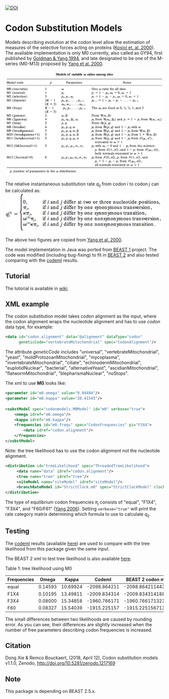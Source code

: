 [![DOI](https://zenodo.org/badge/DOI/10.5281/zenodo.1217169.svg)](https://doi.org/10.5281/zenodo.1217169)

# Codon Substitution Models

Models describing evolution at the codon level allow 
the estimation of measures of the selective forces 
acting on proteins 
([Kosiol et. al. 2000](https://academic.oup.com/mbe/article-abstract/24/7/1464/986344)). 
The available implementation is only M0 currently, 
also called as GY94, first published by 
[Goldman & Yang 1994](https://academic.oup.com/mbe/article-abstract/11/5/725/1008711), 
and late designated to be one of the M-series (M0-M13) proposed by 
[Yang et al. 2000](http://www.genetics.org/content/155/1/431.short).

<img src="./figures/MSeriesFull.png" width="750" alt="M series">

The relative instantaneous substitution rate _q<sub>ij</sub>_ from codon _i_ to codon _j_ 
can be calculated as:
<img src="./figures/q.png" width="500" alt="Substitution rate from codon i to codon j">

The above two figures are copied from [Yang et al. 2000](http://www.genetics.org/content/155/1/431.short).

The model implementation in Java was ported from [BEAST 1](https://github.com/beast-dev/beast-mcmc) project.
The code was modified (including bug-fixing) to fit in [BEAST 2](https://github.com/CompEvol/beast2) 
and also tested comparing with the [codeml](http://abacus.gene.ucl.ac.uk/software/paml.html) results.   

## Tutorial

The tutorial is available in [wiki](https://github.com/BEAST2-Dev/codonmodels/wiki).

## XML example

The codon substitution model takes codon alignment as the input, 
where the codon alignment wraps the nucleotide alignment 
and has to use _codon_ data type, 
for example:

```xml
<data id="codon.alignment" data="@alignment" dataType="codon" 
      geneticCode="vertebrateMitochondrial" spec="CodonAlignment"/>
```

The attribute _geneticCode_ includes "universal", "vertebrateMitochondrial", 
"yeast", "moldProtozoanMitochondrial", "mycoplasma", "invertebrateMitochondrial", 
"ciliate", "echinodermMitochondrial", "euplotidNuclear", "bacterial", 
"alternativeYeast", "ascidianMitochondrial", "flatwormMitochondrial", 
"blepharismaNuclear", "noStops".

The xml to use __M0__ looks like:

```xml
<parameter id="m0.omega" value="0.04484"/>
<parameter id="m0.kappa" value="20.41545"/>

<substModel spec="codonmodels.M0Model" id="m0" verbose="true">
    <omega idref="m0.omega"/>
    <kappa idref="m0.kappa"/>
    <frequencies id="m0.freqs" spec="CodonFrequencies" pi="F3X4">
        <data idref="codon.alignment"/>
    </frequencies>
</substModel>
```

Note: the tree likelihood has to use the codon alignment not the nucleotide alignment.

```xml   
<distribution id="treeLikelihood" spec="ThreadedTreeLikelihood">
     <data name="data" idref="codon.alignment"/>
     <tree name="tree" idref="tree"/>
     <siteModel name="siteModel" idref="siteModel"/>
     <branchRateModel id="StrictClock.m0" spec="StrictClockModel" clock.rate="@clockRate"/>
</distribution>
```

The type of equilibrium codon frequencies _π<sub>j</sub>_ consists of 
"equal", "F1X4", "F3X4", and "F60/F61" 
([Yang 2006](https://www.amazon.com/Computational-Molecular-Evolution-Oxford-Ecology/dp/0198567022/ref=ed_oe_p/102-1394520-6676140)). 
Setting `verbose="true"` will print the rate category matrix determining 
which formula to use to calculate _q<sub>ij</sub>_.

## Testing

The [codeml](http://abacus.gene.ucl.ac.uk/software/paml.html) results 
(available [here](./codeml)) are used to compare with
the tree likelihood from this package given the same input. 

The BEAST 2 xml to test tree likelihood is also available 
[here](./examples/testCodonLikelihood.xml).

Table 1: tree likelihood using M0 

| Frequencies  | Omega  | Kappa | Codeml  | BEAST 2 codon model |
| ------------- | ------------- | ------------- | ------------- | ------------- |
| equal  | 0.14593  | 10.69924  | -2098.864211  | -2098.8642114431645  |
| F1X4  | 0.10195  | 13.49811  | -2009.834314  | -2009.8343141884977  |
| F3X4  | 0.08000  | 15.34858  | -1960.766171  | -1960.7661713238033  |
| F60  | 0.08327  | 15.54039  | -1915.225157  | -1915.2251567137826  |

The small differences between two likelihoods are caused by rounding error. 
As you can see, their differences are slightly increased when the number of free parameters 
describing codon frequencies is increased.   

## Citation

Dong Xie & Remco Bouckaert, (2018, April 12), Codon substitution models v1.1.0, Zenodo, 
http://doi.org/10.5281/zenodo.1217169

## Note

This package is depending on BEAST 2.5.x.
